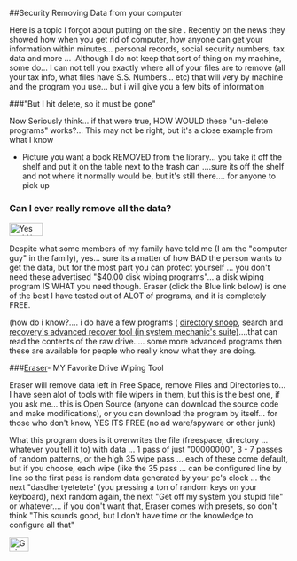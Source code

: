 ##Security Removing Data from your computer
  
  
Here is a topic I forgot about putting on the site . Recently on the news they showed how when you get rid of computer, how anyone can get your information within minutes... personal records, social security numbers, tax data and more ... .Although I do not keep that sort of thing on my machine, some do... I can not tell you exactly where all of your files are to remove (all your tax info, what files have S.S. Numbers... etc) that will very by machine and the program you use... but i will give you a few bits of information 
 
 
###&quot;But I hit delete, so it must be gone&quot;
  
Now Seriously think... if that were true, HOW WOULD these &quot;un-delete programs&quot; works?... This may not be right, but it's a close example from what I know 
   - Picture you want a book REMOVED from the library... you take it off the shelf and put it on the table next to the trash can ....sure its off the shelf and not where it normally would be, but it's still there.... for anyone to pick up 
     

### Can I ever really remove all the data?

<img src="../smiles/mad/argue.gif" alt="Yes and No Argueing Smiles" width="60" height="24" />

Despite what some members of my family have told me (I am the &quot;computer guy&quot; in the          family), yes... sure its a matter of how BAD the person wants to get the data, but for the most part you can protect yourself ... you don't need these advertised &quot;$40.00 disk wiping programs&quot;... a disk wiping   program IS WHAT you need though. Eraser (click the Blue link below) is one of the best I have tested out of ALOT of programs, and it is completely FREE. 
 
  
  
  <p class="mainSiteUpdates">(how do i know?.... i do have a few programs (
    <a href="http://www.briggsoft.com/" target="_blank">directory snoop</a>, search and         
    <a href="http://www.iolo.com" target="_blank"> recovery's advanced recover tool (in system mechanic's suite)</a>....that can read the contents of the raw drive..... some more advanced programs then these are available for people who really know what they are doing.
  </p>        
  
  
  
###[Eraser](http://www.heidi.ie/eraser/)- MY Favorite Drive Wiping Tool

Eraser will remove data left in Free Space, remove Files and Directories to... I have seen alot of tools with file wipers in them, but this is the best one, if you ask me... this is Open Source (anyone can download the source code and make modifications), or you can download the program by itself... for those who don't know, YES ITS FREE (no ad ware/spyware or other junk)
       
What this program does is it overwrites the file (freespace, directory ... whatever you tell it to) with data ... 1 pass of just &quot;00000000&quot;, 3 - 7 passes of random patterns, or the high 35 wipe pass ... each of these come default, but if you choose, each wipe (like the 35 pass ... can be configured line by line so the first pass is random data generated by your pc's clock ... the next &quot;dasdhertyetetete' (you pressing a ton of random keys on your keyboard), next random again, the next &quot;Get off my system you stupid file&quot;  or whatever.... if you don't want that, Eraser comes with presets, so don't think &quot;This sounds good, but I don't have time or the knowledge to configure all that&quot; 

<img src="../smiles/yahoo_Smiles/crazy.gif" alt="Going Crazy smile" width="35" height="26" />
